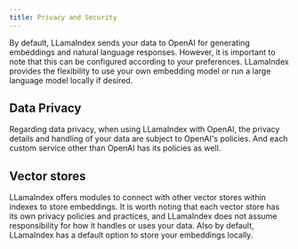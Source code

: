 ```yaml
---
title: Privacy and Security
---
```


By default, LLamaIndex sends your data to OpenAI for generating embeddings and natural language responses. However, it is important to note that this can be configured according to your preferences. LLamaIndex provides the flexibility to use your own embedding model or run a large language model locally if desired.

## Data Privacy

Regarding data privacy, when using LLamaIndex with OpenAI, the privacy details and handling of your data are subject to OpenAI's policies. And each custom service other than OpenAI has its policies as well.

## Vector stores

LLamaIndex offers modules to connect with other vector stores within indexes to store embeddings. It is worth noting that each vector store has its own privacy policies and practices, and LLamaIndex does not assume responsibility for how it handles or uses your data. Also by default, LLamaIndex has a default option to store your embeddings locally.

